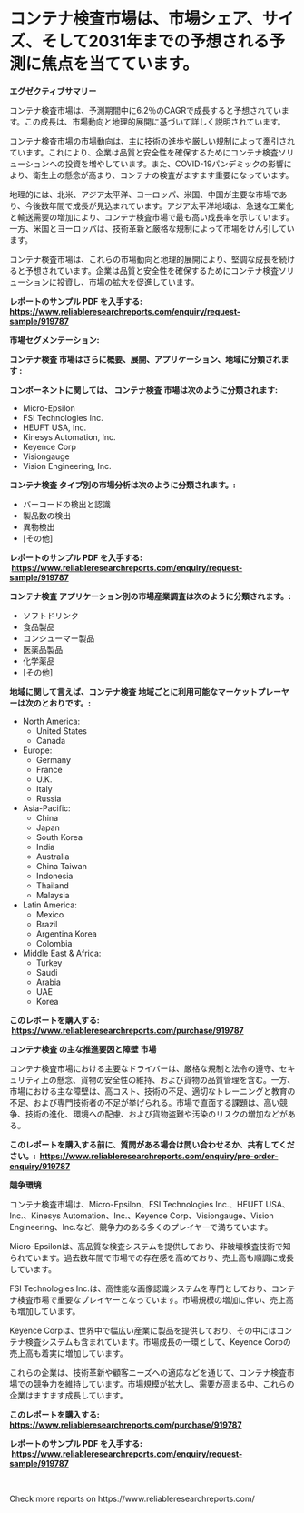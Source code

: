 <p><h1>コンテナ検査市場は、市場シェア、サイズ、そして2031年までの予想される予測に焦点を当てています。 </h1></p><p><strong>エグゼクティブサマリー</strong></p>
<p><p>コンテナ検査市場は、予測期間中に6.2％のCAGRで成長すると予想されています。この成長は、市場動向と地理的展開に基づいて詳しく説明されています。</p><p>コンテナ検査市場の市場動向は、主に技術の進歩や厳しい規制によって牽引されています。これにより、企業は品質と安全性を確保するためにコンテナ検査ソリューションへの投資を増やしています。また、COVID-19パンデミックの影響により、衛生上の懸念が高まり、コンテナの検査がますます重要になっています。</p><p>地理的には、北米、アジア太平洋、ヨーロッパ、米国、中国が主要な市場であり、今後数年間で成長が見込まれています。アジア太平洋地域は、急速な工業化と輸送需要の増加により、コンテナ検査市場で最も高い成長率を示しています。一方、米国とヨーロッパは、技術革新と厳格な規制によって市場をけん引しています。</p><p>コンテナ検査市場は、これらの市場動向と地理的展開により、堅調な成長を続けると予想されています。企業は品質と安全性を確保するためにコンテナ検査ソリューションに投資し、市場の拡大を促進しています。</p></p>
<p><strong>レポートのサンプル PDF を入手する: <a href="https://www.reliableresearchreports.com/enquiry/request-sample/919787">https://www.reliableresearchreports.com/enquiry/request-sample/919787</a></strong></p>
<p><strong>市場セグメンテーション:</strong></p>
<p><strong> コンテナ検査 市場はさらに概要、展開、アプリケーション、地域に分類されます :</strong></p>
<p><strong>コンポーネントに関しては、 コンテナ検査 市場は次のように分類されます: &nbsp;</strong></p>
<p><ul><li>Micro-Epsilon</li><li>FSI Technologies Inc.</li><li>HEUFT USA, Inc.</li><li>Kinesys Automation, Inc.</li><li>Keyence Corp</li><li>Visiongauge</li><li>Vision Engineering, Inc.</li></ul></p>
<p><strong> コンテナ検査 タイプ別の市場分析は次のように分類されます。:</strong></p>
<p><ul><li>バーコードの検出と認識</li><li>製品数の検出</li><li>異物検出</li><li>[その他]</li></ul></p>
<p><strong>レポートのサンプル PDF を入手する: &nbsp;<a href="https://www.reliableresearchreports.com/enquiry/request-sample/919787">https://www.reliableresearchreports.com/enquiry/request-sample/919787</a></strong></p>
<p><strong> コンテナ検査 アプリケーション別の市場産業調査は次のように分類されます。:</strong></p>
<p><ul><li>ソフトドリンク</li><li>食品製品</li><li>コンシューマー製品</li><li>医薬品製品</li><li>化学薬品</li><li>[その他]</li></ul></p>
<p><strong>地域に関して言えば、コンテナ検査 地域ごとに利用可能なマーケットプレーヤーは次のとおりです。:</strong></p>
<p><ul>
    <li>
        North America:
        <ul>
            <li>United States</li>
            <li>Canada</li>
        </ul>
    </li>
    <li>
        Europe:
        <ul>
            <li>Germany</li>
            <li>France</li>
            <li>U.K.</li>
            <li>Italy</li>
            <li>Russia</li>
        </ul>
    </li>
    <li>
        Asia-Pacific:
        <ul>
            <li>China</li>
            <li>Japan</li>
            <li>South Korea</li>
            <li>India</li>
            <li>Australia</li>
            <li>China Taiwan</li>
            <li>Indonesia</li>
            <li>Thailand</li>
            <li>Malaysia</li>
        </ul>
    </li>
    <li>
        Latin America:
        <ul>
            <li>Mexico</li>
            <li>Brazil</li>
            <li>Argentina Korea</li>
            <li>Colombia</li>
        </ul>
    </li>
    <li>
        Middle East & Africa:
        <ul>
            <li>Turkey</li>
            <li>Saudi</li>
            <li>Arabia</li>
            <li>UAE</li>
            <li>Korea</li>
        </ul>
    </li>
    </ul></p>
<p><strong>このレポートを購入する: &nbsp;<a href="https://www.reliableresearchreports.com/purchase/919787">https://www.reliableresearchreports.com/purchase/919787</a></strong></p>
<p><strong>コンテナ検査 の主な推進要因と障壁 市場</strong></p>
<p><p>コンテナ検査市場における主要なドライバーは、厳格な規制と法令の遵守、セキュリティ上の懸念、貨物の安全性の維持、および貨物の品質管理を含む。一方、市場における主な障壁は、高コスト、技術の不足、適切なトレーニングと教育の不足、および専門技術者の不足が挙げられる。市場で直面する課題は、高い競争、技術の進化、環境への配慮、および貨物盗難や汚染のリスクの増加などがある。</p></p>
<p><strong>このレポートを購入する前に、質問がある場合は問い合わせるか、共有してください。:&nbsp; <a href="https://www.reliableresearchreports.com/enquiry/pre-order-enquiry/919787">https://www.reliableresearchreports.com/enquiry/pre-order-enquiry/919787</a></strong></p>
<p><strong>競争環境</strong></p>
<p><p>コンテナ検査市場は、Micro-Epsilon、FSI Technologies Inc.、HEUFT USA、Inc.、Kinesys Automation、Inc.、Keyence Corp、Visiongauge、Vision Engineering、Inc.など、競争力のある多くのプレイヤーで満ちています。</p><p>Micro-Epsilonは、高品質な検査システムを提供しており、非破壊検査技術で知られています。過去数年間で市場での存在感を高めており、売上高も順調に成長しています。</p><p>FSI Technologies Inc.は、高性能な画像認識システムを専門としており、コンテナ検査市場で重要なプレイヤーとなっています。市場規模の増加に伴い、売上高も増加しています。</p><p>Keyence Corpは、世界中で幅広い産業に製品を提供しており、その中にはコンテナ検査システムも含まれています。市場成長の一環として、Keyence Corpの売上高も着実に増加しています。</p><p>これらの企業は、技術革新や顧客ニーズへの適応などを通じて、コンテナ検査市場での競争力を維持しています。市場規模が拡大し、需要が高まる中、これらの企業はますます成長しています。</p></p>
<p><strong>このレポートを購入する: &nbsp; <a href="https://www.reliableresearchreports.com/purchase/919787">https://www.reliableresearchreports.com/purchase/919787</a></strong></p>
<p><strong>レポートのサンプル PDF を入手する: &nbsp;<a href="https://www.reliableresearchreports.com/enquiry/request-sample/919787">https://www.reliableresearchreports.com/enquiry/request-sample/919787</a></strong><strong></strong></p>
<p>&nbsp;</p>
<p>Check more reports on https://www.reliableresearchreports.com/</p>